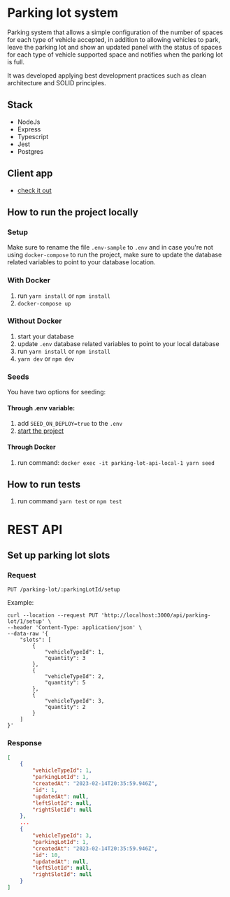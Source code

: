 # Parking lot system

Parking system that allows a simple configuration of the number of spaces for each type of vehicle accepted, in addition to allowing vehicles to park, leave the parking lot and show an updated panel with the status of spaces for each type of vehicle supported space and notifies when the parking lot is full.

It was developed applying best development practices such as clean architecture and SOLID principles.

## Stack

- NodeJs
- Express
- Typescript
- Jest
- Postgres

## Client app

- [check it out](https://github.com/MariSpirandelli/parking-lot-app)

## How to run the project locally

### Setup

Make sure to rename the file `.env-sample` to `.env` and in case you're not using `docker-compose` to run the project, make sure to update the database related variables to point to your database location.

### With Docker

1. run ```yarn install``` or ```npm install```
1. ```docker-compose up```

### Without Docker

1. start your database
1. update `.env` database related variables to point to your local database
1. run ```yarn install``` or ```npm install```
1. ```yarn dev``` or ```npm dev```

### Seeds

You have two options for seeding:

#### Through .env variable:

1. add `SEED_ON_DEPLOY=true` to the `.env`
1. [start the project](#how-to-run-the-project-locally)

#### Through Docker

1. run command: ```docker exec -it parking-lot-api-local-1 yarn seed```

## How to run tests

1. run command `yarn test` or `npm test`

# REST API

## Set up parking lot slots

### Request

`PUT /parking-lot/:parkingLotId/setup`

Example:

```curl
curl --location --request PUT 'http://localhost:3000/api/parking-lot/1/setup' \
--header 'Content-Type: application/json' \
--data-raw '{
    "slots": [
        {
            "vehicleTypeId": 1,
            "quantity": 3
        },
        {
            "vehicleTypeId": 2,
            "quantity": 5
        },
        {
            "vehicleTypeId": 3,
            "quantity": 2
        }
    ]
}'
```

### Response

```json
[
    {
        "vehicleTypeId": 1,
        "parkingLotId": 1,
        "createdAt": "2023-02-14T20:35:59.946Z",
        "id": 1,
        "updatedAt": null,
        "leftSlotId": null,
        "rightSlotId": null
    },
    ...
    {
        "vehicleTypeId": 3,
        "parkingLotId": 1,
        "createdAt": "2023-02-14T20:35:59.946Z",
        "id": 10,
        "updatedAt": null,
        "leftSlotId": null,
        "rightSlotId": null
    }
]
```

